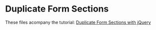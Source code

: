Duplicate Form Sections
=========

These files acompany the tutorial: [Duplicate Form Sections with jQuery](https://daveismyname.com/duplicate-form-sections-with-jquery-bp)
